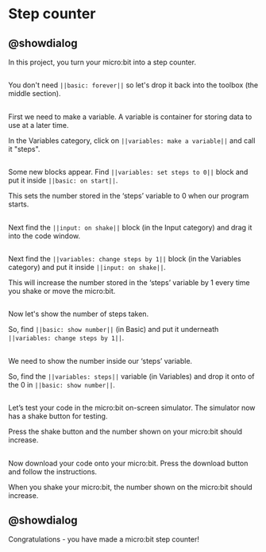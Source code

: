 # Step counter

## @showdialog

In this project, you turn your micro:bit into a step counter.

## 
You don't need ``||basic: forever||`` so let's drop it back into the toolbox (the middle section).

## 
First we need to make a variable.  A variable is container for storing data to use at a later time.

In the Variables category, click on ``||variables: make a variable||`` and call it "steps".

## 
Some new blocks appear.  Find  ``||variables: set steps to 0||`` block and put it inside ``||basic: on start||``. 

This sets the number stored in the ‘steps’ variable to 0 when our program starts.  

## 
Next find the ``||input: on shake||`` block (in the Input category) and drag it into the code window.

## 
Next find the ``||variables: change steps by 1||`` block (in the Variables category) and put it inside ``||input: on shake||``. 

This will increase the number stored in the ‘steps’ variable by 1 every time you shake or move the micro:bit. 

## 
Now let's show the number of steps taken.  

So, find ``||basic: show number||`` (in Basic) and put it underneath ``||variables: change steps by 1||``. 

## 
We need to show the number inside our ‘steps’ variable.  

So, find the ``||variables: steps||`` variable (in Variables) and drop it onto of the 0 in ``||basic: show number||``.

## 
Let’s test your code in the micro:bit on-screen simulator.  The simulator now has a shake button for testing. 

Press the shake button and the number shown on your micro:bit should increase. 

## 
Now download your code onto your micro:bit.  Press the download button and follow the instructions.

When you shake your micro:bit, the number shown on the micro:bit should increase.

## @showdialog

Congratulations - you have made a micro:bit step counter!
